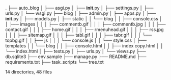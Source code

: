 .
├── auto_blog
│   ├── asgi.py
│   ├── __init__.py
│   ├── settings.py
│   ├── urls.py
│   └── wsgi.py
├── blog
│   ├── admin.py
│   ├── apps.py
│   ├── __init__.py
│   ├── models.py
│   ├── static
│   │   └── blog
│   │       ├── console.css
│   │       ├── images
│   │       │   ├── commentb.gif
│   │       │   ├── commentb.jpg
│   │       │   ├── contact.gif
│   │       │   ├── home.gif
│   │       │   ├── rmenuhead.gif
│   │       │   ├── rss.jpg
│   │       │   ├── sitemap.gif
│   │       │   ├── tabl.gif
│   │       │   ├── tabr.gif
│   │       │   └── topbg.gif
│   │       ├── js
│   │       │   └── console.js
│   │       └── style.css
│   ├── templates
│   │   └── blog
│   │       ├── console.html
│   │       ├── index copy.html
│   │       └── index.html
│   ├── tests.py
│   ├── urls.py
│   └── views.py
├── db.sqlite3
├── env.sample
├── manage.py
├── README.md
├── requirements.txt
├── task_scripts
└── tree.txt

14 directories, 48 files
